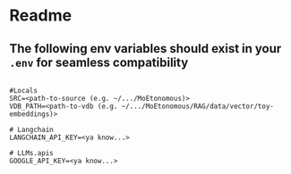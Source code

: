# Readme

## The following env variables should exist in your `.env` for seamless compatibility

```plaintext

#Locals
SRC=<path-to-source (e.g. ~/.../MoEtonomous)>
VDB_PATH=<path-to-vdb (e.g. ~/.../MoEtonomous/RAG/data/vector/toy-embeddings)>

# Langchain
LANGCHAIN_API_KEY=<ya know...>

# LLMs.apis
GOOGLE_API_KEY=<ya know...>

```

